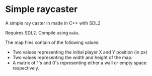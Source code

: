 # Simple raycaster
A simple ray caster in made in C++ with SDL2

Requires SDL2. Compile using `make`.

The map files contain of the following values:
- Two values representing the initial player X and Y position (in px)
- Two values representing the width and height of the map.
- A matrix of 1's and 0's representing either a wall or empty space respectively.
